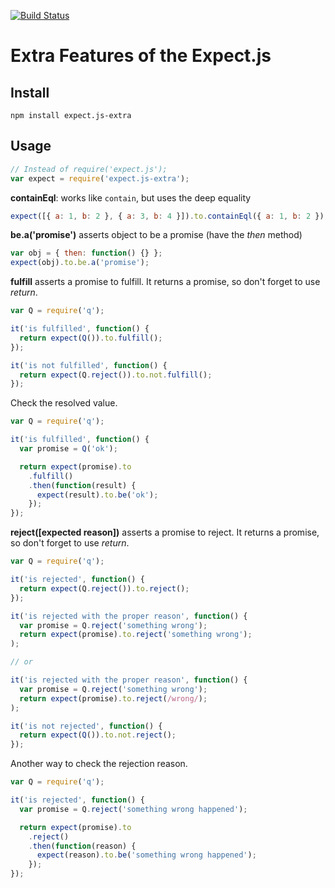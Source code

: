 [![Build Status](https://travis-ci.org/alexei-lexx/expect.js-extra.svg?branch=master)](https://travis-ci.org/alexei-lexx/expect.js-extra)

# Extra Features of the Expect.js

## Install

```
npm install expect.js-extra
```

## Usage

```js
// Instead of require('expect.js');
var expect = require('expect.js-extra');
```

**containEql**: works like `contain`, but uses the deep equality

```js
expect([{ a: 1, b: 2 }, { a: 3, b: 4 }]).to.containEql({ a: 1, b: 2 });
```

**be.a('promise')** asserts object to be a promise (have the *then* method)

```js
var obj = { then: function() {} };
expect(obj).to.be.a('promise');
```
**fulfill** asserts a promise to fulfill. It returns a promise, so don't forget
to use *return*.

```js
var Q = require('q');

it('is fulfilled', function() {
  return expect(Q()).to.fulfill();
});

it('is not fulfilled', function() {
  return expect(Q.reject()).to.not.fulfill();
});
```

Check the resolved value.

```js
var Q = require('q');

it('is fulfilled', function() {
  var promise = Q('ok');

  return expect(promise).to
    .fulfill()
    .then(function(result) {
      expect(result).to.be('ok');
    });
});
```

**reject([expected reason])** asserts a promise to reject.
It returns a promise, so don't forget to use *return*.

```js
var Q = require('q');

it('is rejected', function() {
  return expect(Q.reject()).to.reject();
});

it('is rejected with the proper reason', function() {
  var promise = Q.reject('something wrong');
  return expect(promise).to.reject('something wrong');
);

// or

it('is rejected with the proper reason', function() {
  var promise = Q.reject('something wrong');
  return expect(promise).to.reject(/wrong/);
);

it('is not rejected', function() {
  return expect(Q()).to.not.reject();
});
```

Another way to check the rejection reason.

```js
var Q = require('q');

it('is rejected', function() {
  var promise = Q.reject('something wrong happened');

  return expect(promise).to
    .reject()
    .then(function(reason) {
      expect(reason).to.be('something wrong happened');
    });
});
```
